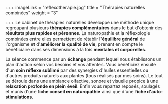 +++
imageLink = "reflexotherapie.jpg"
title = "Thérapies naturelles combinées"
weight = "3"

+++
Le cabinet de thérapies naturelles développe une méthode unique regroupant plusieurs **thérapies complémentaires** dans le but d'obtenir des **résultats plus rapides et pérennes**. La naturopathie et la réflexologie combinées entre elles permettent de rétablir l'**équilibre général** de l'organisme et d'**améliorer la qualité de vie**, prenant en compte le bénéficiaire dans ses dimensions à la fois **mentales et corporelles**. 

La séance commence par un **échange** pendant lequel nous établissons un plan d'action selon vos besoins et vos attentes. Vous bénéficiez ensuite d'un **soin réflexe sublimé** par des synergies d'huiles essentielles ou d'autres produits naturels aux plantes (tous réalisés par mes soins). Le tout se déroule dans une ambiance olfactive, sonore et visuelle propice à une **relaxation profonde en plein éveil**. Enfin vous repartez reposés, soulagés et munis d'une f**iche conseil en naturopathie** ainsi que d'une **fiche d'auto-stimulations.** 